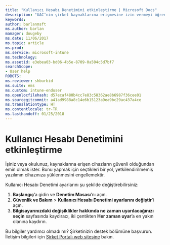 ```yaml
---
title: "Kullanıcı Hesabı Denetimini etkinleştirme | Microsoft Docs"
description: "UAC’nin şirket kaynaklarına erişmesine izin vermeyi öğrenin."
keywords: 
author: barlanmsft
ms.author: barlan
manager: dougeby
ms.date: 11/06/2017
ms.topic: article
ms.prod: 
ms.service: microsoft-intune
ms.technology: 
ms.assetid: e3ebea03-bd06-4b5e-8709-0a504c5d7bf7
searchScope:
- User help
ROBOTS: 
ms.reviewer: shburbid
ms.suite: ems
ms.custom: intune-enduser
ms.openlocfilehash: d57ecaf480b4cc7e83c58362ae8b6987f36cee01
ms.sourcegitcommit: a41ad9988a8c14e6b15123a9ea9bc29ac437a4ce
ms.translationtype: HT
ms.contentlocale: tr-TR
ms.lasthandoff: 01/25/2018
---
```

# <a name="how-to-enable-user-access-control"></a>Kullanıcı Hesabı Denetimini etkinleştirme

İşiniz veya okulunuz, kaynaklarına erişen cihazların güvenli olduğundan emin olmak ister. Bunu yapmak için seçtikleri bir yol, yetkilendirilmemiş yazılımın cihazınıza yüklenmesini engellemektir.

Kullanıcı Hesabı Denetimi ayarlarını şu şekilde değiştirebilirsiniz:

1. **Başlangıç**’a gidin ve **Denetim Masası**’nı açın.
2. **Güvenlik ve Bakım** > **Kullanıcı Hesabı Denetimi ayarlarını değiştir**’i açın.
3. **Bilgisayarınızdaki değişiklikler hakkında ne zaman uyarılacağınızı seçin** sayfasında kaydıracı, iki çentikten **Her zaman uyar**’a en yakın olanına kaydırın.

Bu bilgiler yardımcı olmadı mı? Şirketinizin destek bölümüne başvurun. İletişim bilgileri için [Şirket Portalı web sitesine](https://portal.manage.microsoft.com#HelpDeskDialog) bakın.
